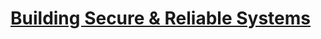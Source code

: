 # [Building Secure & Reliable Systems](https://google.github.io/building-secure-and-reliable-systems/raw/toc.html)

